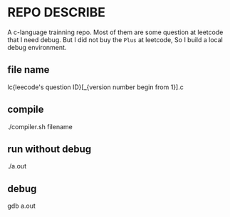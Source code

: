 # REPO DESCRIBE
A c-language trainning repo.
Most of them are some question at leetcode that I need debug.
But I did not buy the `Plus` at leetcode, So I build a local debug environment.

## file name
lc{leecode's question ID}[\_{version number begin from 1}].c

## compile
./compiler.sh filename

## run without debug
./a.out

## debug
gdb a.out
